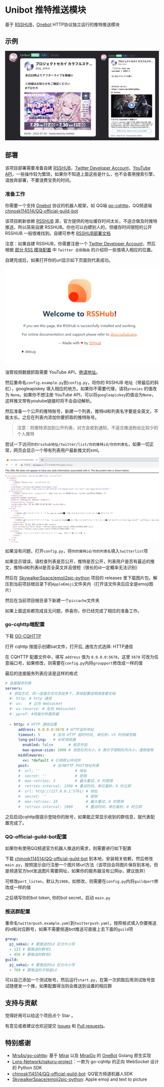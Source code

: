# Unibot 推特推送模块

基于 [RSSHUB](https://docs.rsshub.app/)，[Onebot](https://github.com/botuniverse/onebot) HTTP协议独立运行的推特推送模块

## 示例

![pic1](pics/preview.png)

## 部署

该项目部署需要准备自建 [RSSHUB](https://docs.rsshub.app/)，[Twitter Developer Account](https://apps.twitter.com/)，[YouTube API](https://console.developers.google.com/)，一些操作较为繁琐，如果你不知道上面这些是什么，也不会善用搜索引擎，请放弃部署，不要浪费宝贵的时间。

### 准备工作

你需要一个支持 [Onebot](https://github.com/botuniverse/onebot) 协议的机器人框架，如 QQ端 [go-cqhttp](https://github.com/Mrs4s/go-cqhttp)，QQ频道端 [chinosk114514/QQ-official-guild-bot](https://github.com/chinosk114514/QQ-official-guild-bot)

该项目刷新依赖 [RSSHUB](https://docs.rsshub.app/) 源，官方提供的地址缓存时间太长，不适合做及时推特推送，所以简易自建 RSSHUB。你也可以白嫖别人的，但缓存时间很短的公开 RSSHUB 一般很难找到。自建可参考 [RSSHUB部署文档](https://docs.rsshub.app/install/)

注意：如果自建 RSSHUB，你需要注册一个 [Twitter Developer Account](https://apps.twitter.com/)，然后根据 [部分 RSS 模块配置](https://docs.rsshub.app/install/#pei-zhi-bu-fen-rss-mo-kuai-pei-zhi) 中 `Twitter 全部路由` 的介绍将一些值填入相应的位置。

自建完成后，如果打开你的url显示如下页面则代表成功。

![pic2](pics/rsshub.png)

油管视频数据抓取需要 YouTube API，[申请地址](https://console.developers.google.com/)。

然后重命名`config.example.py`到`config.py`，将你的 RSSHUB 地址（带最后的斜杠），googleapiskey 填入相应的地方。如果你不需要代理，请将`proxies` 的值改为 `None`。如果你不想注册 YouTube API，可以将`googleapiskey`的值设为`None`，这样推文带有youtube链接时将不会自动解析。

然后准备一个公开的推特账号，新建一个列表，推特id和列表名字要是全英文，不能太长。之后在列表内添加你要抓取的推特账号。

> 注意：将推特添加到公开列表，对方会收到通知，不适合推送粉丝比较少的个人推特

尝试一下访问`你的rsshub地址/twitter/list/你的推特id/你的列表名`，如果一切正常，网页会显示一个带有列表用户最新推文的xml。

![pic3](pics/list.png)

如果没有问题，打开`config.py`，将`你的推特id/你的列表名`填入`twitterlist`项

如果显示错误，请检查列表是否公开，推特是否公开，列表用户是否有最近的推文，推特id和列表id是否全英文并且很短（很长的id一定概率无法识别）

然后在 [SkywalkerSpace/emoji2pic-python](https://github.com/SkywalkerSpace/emoji2pic-python) 项目的 releases 里下载图片包，解压到当前项目根目录下的`AppleEmoji`文件夹内（打开该文件夹后应全是emoji图片）

然后在当前项目根目录下新建一个`piccache`文件夹

如果上面这些都完成且无问题，恭喜你，你已经完成了相应的准备工作。

### go-cqhttp端配置

下载 [GO-CQHTTP](https://github.com/Mrs4s/go-cqhttp/releases)

打开 cqhttp 按提示创建bat文件，打开后, 通信方式选择: HTTP通信

在 CQHTTP 配置文件中，填写 `address` 值为 `0.0.0.0:5678`，这里 `5678` 可改为任意端口号，如果修改，则需要在`config.py`内将`groupport`修改成一样的值

最后的连接服务列表应该是这样的格式
```yaml
# 连接服务列表
servers:
  # 添加方式，同一连接方式可添加多个，具体配置说明请查看文档
  #- http: # http 通信
  #- ws:   # 正向 Websocket
  #- ws-reverse: # 反向 Websocket
  #- pprof: #性能分析服务器

  - http: # HTTP 通信设置
      address: 0.0.0.0:5678 # HTTP监听地址
      timeout: 5      # 反向 HTTP 超时时间, 单位秒，<5 时将被忽略
      long-polling:   # 长轮询拓展
        enabled: false       # 是否开启
        max-queue-size: 2000 # 消息队列大小，0 表示不限制队列大小，谨慎使用
      middlewares:
        <<: *default # 引用默认中间件
      post:           # 反向HTTP POST地址列表
      #- url: ''                # 地址
      #  secret: ''             # 密钥
      #  max-retries: 3         # 最大重试，0 时禁用
      #  retries-interval: 1500 # 重试时间，单位毫秒，0 时立即
      #- url: http://127.0.0.1:5701/ # 地址
      #  secret: ''                  # 密钥
      #  max-retries: 10             # 最大重试，0 时禁用
      #  retries-interval: 1000      # 重试时间，单位毫秒，0 时立即
```
之后启动cqhttp按提示登陆你的账号，如果能正常显示收到的群信息，就代表配置完成了。

### QQ-official-guild-bot配置

如果你有使用QQ频道官方机器人推送的需求，则需要进行如下配置

下载 [chinosk114514/QQ-official-guild-bot](https://github.com/chinosk114514/QQ-official-guild-bot) 到本地，安装相关依赖，然后修改`main.py`，按照提示自行注册一个图片转url方法（该项目会将图片保存到本地，但是频道官方bot发送图片需要网址，如果你的服务器没有公网ip，建议放弃）

可修改`port_listen`，默认为`1988`，如修改，则需要在`config.py`内将`guildport`修改成一样的值

之后填写你的bot token, 你的bot secret，启动 `main.py`

### 推送群配置

重命名`twitterpush.example.yaml`到`twitterpush.yaml`，按照格式填入你要推送的id和对应群号，如果不需要频道bot推送可直接上去下面的`guild`项

```yaml
group:
  pj_sekai: # 要推送的id 区分大小写
  - 123 # 要推送的群号1
  - 456 # 要推送的群号2
guild:
  pj_sekai: # 要推送的id 区分大小写
  - 789 # 要推送的子频道id
```

可以自己添加一个测试账号，然后运行`start.py`，在第一次抓取后用测试账号尝试随便发一个推，如果配置得当则会推送到设置的相应群

## 支持与贡献

觉得好用可以给这个项目点个 Star 。

有意见或者建议也欢迎提交 [Issues](https://github.com/watagashi-uni/Unibot/issues) 和 [Pull requests](https://github.com/watagashi-uni/Unibot/pulls)。


## 特别感谢
- [Mrs4s/go-cqhttp](https://github.com/Mrs4s/go-cqhttp): 基于 [Mirai](https://github.com/mamoe/mirai) 以及 [MiraiGo](https://github.com/Mrs4s/MiraiGo) 的 [OneBot](https://github.com/howmanybots/onebot/blob/master/README.md) Golang 原生实现 
- [Lxns-Network/nakuru-project](https://github.com/Lxns-Network/nakuru-project)：一款为 go-cqhttp 的正向 WebSocket 设计的 Python SDK
- [chinosk114514/QQ-official-guild-bot](https://github.com/chinosk114514/QQ-official-guild-bot): QQ官方频道机器人SDK
- [SkywalkerSpace/emoji2pic-python](https://github.com/SkywalkerSpace/emoji2pic-python): Apple emoji and text to picture

